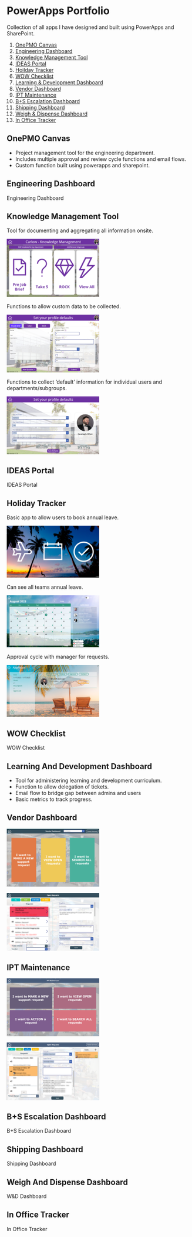 # PowerApps Portfolio
Collection of all apps I have designed and built using PowerApps and SharePoint.

1. [OnePMO Canvas](#onepmo-canvas)
2. [Engineering Dashboard](#engineering-dashboard)
3. [Knowledge Management Tool](#knowledge-management-tool)
4. [IDEAS Portal](#ideas-portal)
5. [Hoilday Tracker](#holiday-tracker)
6. [WOW Checklist](#wow-checklist)
7. [Learning & Development Dashboard](#learning-and-development-dashboard)
8. [Vendor Dashboard](#vendor-dashboard)
9. [IPT Maintenance](#ipt-maintenance)
10. [B+S Escalation Dashboard](b+s-escalation-dashboard)
11. [Shipping Dashboard](#shipping-dashboard)
12. [Weigh & Dispense Dashboard](#weigh-and-dispense-dashboard)
13. [In Office Tracker](#in-office-tracker)

## OnePMO Canvas
- Project management tool for the engineering department.
- Includes multiple approval and review cycle functions and email flows.
- Custom function built using powerapps and sharepoint.

## Engineering Dashboard
Engineering Dashboard

## Knowledge Management Tool
Tool for documenting and aggregating all information onsite.
<p>
  <img style="width: 50%" src="./images/KM_01.png" />
</p> 
Functions to allow custom data to be collected.
<p>
  <img style="width: 50%" src="./images/KM_02.png" />
</p>
Functions to collect ‘default’ information for individual users and departments/subgroups.
<p>
  <img style="width: 50%" src="./images/KM_03.png" />
</p>

## IDEAS Portal
IDEAS Portal

## Holiday Tracker
Basic app to allow users to book annual leave.
<p>
  <img style="width: 50%" src="./images/Holiday_01.PNG" />
</p>
Can see all teams annual leave.
<p>
  <img style="width: 50%" src="./images/Holiday_02.png" />
</p>
Approval cycle with manager for requests.
<p>
  <img style="width: 50%" src="./images/Holiday_03.png" />
</p>

## WOW Checklist
WOW Checklist

## Learning And Development Dashboard
- Tool for administering learning and development curriculum.
- Function to allow delegation of tickets.
- Email flow to bridge gap between admins and users
- Basic metrics to track progress.

## Vendor Dashboard
<p>
  <img style="width: 50%" src="./images/Vendor_01.PNG" />
</p>
<p>
  <img style="width: 50%" src="./images/Vendor_02.png" />
</p>

## IPT Maintenance
<p>
  <img style="width: 50%" src="./images/Maintenance_01.PNG" />
</p>
<p>
  <img style="width: 50%" src="./images/Maintenance_02.png" />
</p>

## B+S Escalation Dashboard
B+S Escalation Dashboard

## Shipping Dashboard
Shipping Dashboard

## Weigh And Dispense Dashboard
W&D Dashboard

## In Office Tracker
In Office Tracker
